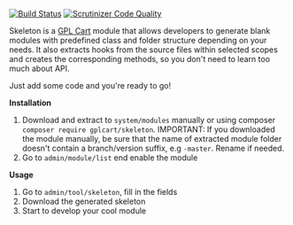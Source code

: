 [![Build Status](https://scrutinizer-ci.com/g/gplcart/skeleton/badges/build.png?b=master)](https://scrutinizer-ci.com/g/gplcart/skeleton/build-status/master)
[![Scrutinizer Code Quality](https://scrutinizer-ci.com/g/gplcart/skeleton/badges/quality-score.png?b=master)](https://scrutinizer-ci.com/g/gplcart/skeleton/?branch=master)

Skeleton is a [GPL Cart](https://github.com/gplcart/gplcart) module that allows developers to generate blank modules with predefined class and folder structure  depending on your needs. It also extracts hooks from the source files within selected scopes and creates the corresponding methods, so you don't need to learn too much about API.

Just add some code and you're ready to go!

**Installation**

1. Download and extract to `system/modules` manually or using composer `composer require gplcart/skeleton`. IMPORTANT: If you downloaded the module manually, be sure that the name of extracted module folder doesn't contain a branch/version suffix, e.g `-master`. Rename if needed.
2. Go to `admin/module/list` end enable the module

**Usage**

1. Go to `admin/tool/skeleton`, fill in the fields
2. Download the generated skeleton
3. Start to develop your cool module